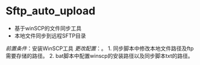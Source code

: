 # Sftp_auto_upload
- 基于winSCP的文件同步工具
- 本地文件同步到远程SFTP目录

*前置条件*：安装WinSCP工具
*更改配置*：。
    1. 同步脚本中修改本地文件路径及ftp需要存储的路径。
    2. bat脚本中配置winscp的安装路径以及同步脚本txt的路径。
